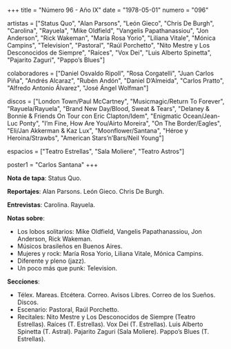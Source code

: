 +++
title = "Número 96 - Año IX"
date = "1978-05-01"
numero = "096"

artistas = ["Status Quo", "Alan Parsons", "León Gieco", "Chris De Burgh", "Carolina", "Rayuela", "Mike Oldfield", "Vangelis Papathanassiou", "Jon Anderson", "Rick Wakeman", "María Rosa Yorio", "Liliana Vitale", "Mónica Campins", "Television", "Pastoral", "Raúl Porchetto", "Nito Mestre y Los Desconocidos de Siempre", "Raíces", "Vox Dei", "Luis Alberto Spinetta", "Pajarito Zaguri", "Pappo’s Blues"] 

colaboradores = ["Daniel Osvaldo Ripoll", "Rosa Corgatelli", "Juan Carlos Piña", "Andrés Alcaraz", "Rubén Andón", "Daniel D’Almeida", "Carlos Pratto", "Alfredo Antonio Álvarez", "José Ángel Wolfman"]

discos = ["London Town/Paul McCartney", "Musicmagic/Return To Forever", "Rayuela/Rayuela", "Brand New Day/Blood, Sweat & Tears", "Delaney & Bonnie & Friends On Tour con Eric Clapton/Idem", "Enigmatic Ocean/Jean-Luc Ponty", "I’m Fine, How Are You/Airto Moreira", "On The Border/Eagles", "Eli/Jan Akkerman & Kaz Lux", "Moonflower/Santana", "Héroe y Heroina/Strawbs", "American Stars’n’Bars/Neil Young"]

espacios = ["Teatro Estrellas", "Sala Moliere", "Teatro Astros"]

poster1 = "Carlos Santana"
+++

**Nota de tapa**: Status Quo.

**Reportajes**: Alan Parsons. León Gieco. Chris De Burgh. 

**Entrevistas**: Carolina. Rayuela.

**Notas sobre**:

- Los lobos solitarios: Mike Oldfield, Vangelis Papathanassiou, Jon Anderson, Rick Wakeman. 
- Músicos brasileños en Buenos Aires.
- Mujeres y rock: María Rosa Yorio, Liliana Vitale, Mónica Campins.
- Diferente y pleno (jazz).
- Un poco más que punk: Television. 

**Secciones**:

- Télex. Mareas. Etcétera. Correo. Avisos Libres. Correo de los Sueños. Discos. 
- Escenario: Pastoral, Raúl Porchetto.
- Recitales: Nito Mestre y Los Desconocidos de Siempre (Teatro Estrellas). Raíces (T. Estrellas). Vox Dei (T. Estrellas). Luis Alberto Spinetta (T. Astral). Pajarito Zaguri (Sala Moliere). Pappo’s Blues (T. Estrellas). 



